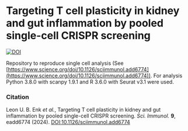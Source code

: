 # Targeting T cell plasticity in kidney and gut inflammation by pooled single-cell CRISPR screening

[![DOI](https://zenodo.org/badge/799611941.svg)](https://zenodo.org/doi/10.5281/zenodo.11661765)

Repository to reproduce single cell analysis (See [https://www.science.org/doi/10.1126/sciimmunol.add6774](https://www.science.org/doi/10.1126/sciimmunol.add6774)). For analysis Python 3.8.0 with scanpy 1.9.1 and R 3.6.0 with Seurat v3.1 were used.

### Citation

Leon U. B. Enk *et al.*, Targeting T cell plasticity in kidney and gut inflammation by pooled single-cell CRISPR screening. *Sci. Immunol.* **9**, eadd6774 (2024). [DOI:10.1126/sciimmunol.add6774](https://doi.org/10.1126/sciimmunol.add6774)
